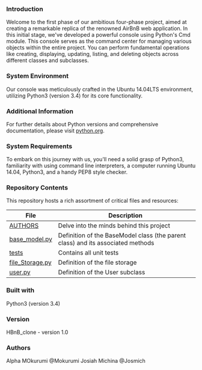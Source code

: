 ### Introduction

Welcome to the first phase of our ambitious four-phase project, aimed at creating a remarkable replica of the renowned AirBnB web application. In this initial stage, we've developed a powerful console using Python's Cmd module. This console serves as the command center for managing various objects within the entire project. You can perform fundamental operations like creating, displaying, updating, listing, and deleting objects across different classes and subclasses.

### System Environment

Our console was meticulously crafted in the Ubuntu 14.04LTS environment, utilizing Python3 (version 3.4) for its core functionality.

### Additional Information

For further details about Python versions and comprehensive documentation, please visit [python.org](https://www.python.org/).

### System Requirements

To embark on this journey with us, you'll need a solid grasp of Python3, familiarity with using command line interpreters, a computer running Ubuntu 14.04, Python3, and a handy PEP8 style checker.

### Repository Contents

This repository hosts a rich assortment of critical files and resources:

|   **File**   |   **Description**   |
| -------------- | --------------------- |
|[AUTHORS](./AUTHORS) | Delve into the minds behind this project |
|[base_model.py](./models/base_model.py) | Definition of the BaseModel class (the parent class) and its associated methods |
|[tests](./tests) | Contains all unit tests |
|[file_Storage.py](./models/engine/file_storage.py) | Definition of the file storage |
|[user.py](./models/user.py) | Definition of the User subclass |

### Built with

Python3 (version 3.4)

### Version

HBnB_clone - version 1.0

### Authors
Alpha MOkurumi @Mokurumi
Josiah Michina @Josmich

